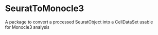 # SeuratToMonocle3
A package to convert a processed SeuratObject into a CellDataSet usable for Monocle3 analysis
